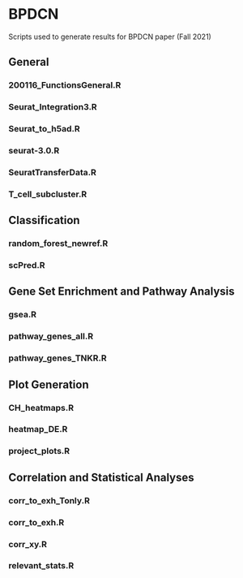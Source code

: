 # BPDCN
Scripts used to generate results for BPDCN paper (Fall 2021)

## General

### 200116_FunctionsGeneral.R

### Seurat_Integration3.R

### Seurat_to_h5ad.R

### seurat-3.0.R

### SeuratTransferData.R

### T_cell_subcluster.R



## Classification

### random_forest_newref.R

### scPred.R



## Gene Set Enrichment and Pathway Analysis

### gsea.R

### pathway_genes_all.R

### pathway_genes_TNKR.R



## Plot Generation

### CH_heatmaps.R

### heatmap_DE.R

### project_plots.R



## Correlation and Statistical Analyses

### corr_to_exh_Tonly.R

### corr_to_exh.R

### corr_xy.R

### relevant_stats.R


